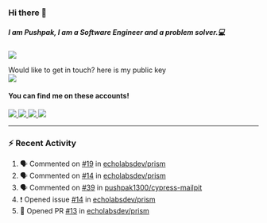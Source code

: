 ### Hi there 👋


##### I am Pushpak, I am a Software Engineer and a problem solver.💻

![](https://komarev.com/ghpvc/?username=pushpak1300)

 Would like to get in touch? here is my public key 
 <br> <a href='https://keybase.io/pushpak1300'><img src="https://img.shields.io/keybase/pgp/pushpak1300?color=pinl&label=PGP&style=for-the-badge"/></a></br>
#### You can find me on these accounts!
<p>
<a href='https://twitter.com/pushpak1300'><a href="https://pushpak1300.me/" target="_blank">
  <img src="https://img.shields.io/badge/website-%23E34F26.svg?&style=for-the-badge" />
</a> 
 
 <a href="https://twitter.com/pushpak1300" target="_blank">
  <img src="https://img.shields.io/badge/twitter-%231DA1F2.svg?&style=for-the-badge&logo=twitter&logoColor=white" />
</a> 

<a href="https://www.linkedin.com/in/pushpak-c-286b17b1/" target="_blank">
  <img src="https://img.shields.io/badge/linkedin-%230077B5.svg?&style=for-the-badge&logo=linkedin&logoColor=white" />
</a> 

<a href="https://dev.to/pushpak1300/" target="_blank">
  <img src="http://img.shields.io/badge/dev.to-gray?style=for-the-badge&logo=dev.to&?logoColor=white?logoWidth=100?label=" />
</a> 


</p>

---

### ⚡ Recent Activity

<!--START_SECTION:activity-->
1. 🗣 Commented on [#19](https://github.com/echolabsdev/prism/issues/19#issuecomment-2408006840) in [echolabsdev/prism](https://github.com/echolabsdev/prism)
2. 🗣 Commented on [#14](https://github.com/echolabsdev/prism/issues/14#issuecomment-2407239737) in [echolabsdev/prism](https://github.com/echolabsdev/prism)
3. 🗣 Commented on [#39](https://github.com/pushpak1300/cypress-mailpit/issues/39#issuecomment-2405175543) in [pushpak1300/cypress-mailpit](https://github.com/pushpak1300/cypress-mailpit)
4. ❗ Opened issue [#14](https://github.com/echolabsdev/prism/issues/14) in [echolabsdev/prism](https://github.com/echolabsdev/prism)
5. 💪 Opened PR [#13](https://github.com/echolabsdev/prism/pull/13) in [echolabsdev/prism](https://github.com/echolabsdev/prism)
<!--END_SECTION:activity-->
